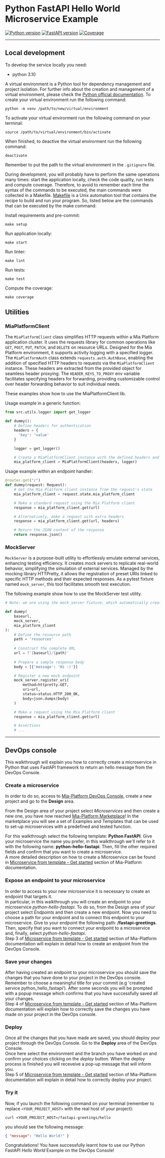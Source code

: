 # Python FastAPI Hello World Microservice Example

[![Python
version](https://img.shields.io/badge/python-v3.10-blue)](.coverage/html/index.html)
[![FastAPI
version](https://img.shields.io/badge/fastapi-v0.100.1-blue)](.coverage/html/index.html)
[![Coverage](.badges/coverage-badge.svg)](.coverage/html/index.html)

---

## Local development

To develop the service locally you need:

- python 3.10

A virtual environment is a Python tool for dependency management and project
isolation. For further info about the creation and management of a virtual environment,
please check the [Python official documentation](https://docs.python.org/3/library/venv.html).
To create your virtual environment run the following command:

```shell
python -m venv /path/to/new/virtual/environment
```

To activate your virtual envirorment run the following command on
your terminal:

```shell
source /path/to/virtual/environment/bin/activate
```

When finished, to deactive the virtual envirorment run the following
command:

```shell
deactivate
```

Remember to put the path to the virtual environment in the `.gitignore` file.

During development, you will probably have to perform the same operations many
times: start the application locally, check the code quality, run tests and compute coverage. Therefore,
to avoid to remember each time the syntax of the commands to be executed, the
main commands were collected in a Makefile. [Makefile](https://www.gnu.org/software/make/manual/make.html) is a Unix automation tool that contains the recipe to build and run your program. So, listed below are the
commands that can be executed by the make command:

Install requirements and pre-commit:
```shell
make setup
```

Run application locally:
```shell
make start
```

Run linter:
```shell
make lint
```

Run tests:
```shell
make test
```

Compute the coverage:
```shell
make coverage
```

## Utilities

### MiaPlatformClient

The `MiaPlatformClient` class simplifies HTTP requests within a Mia Platform application cluster. It uses the requests library for common operations like `GET`, `POST`, `PUT`, `PATCH`, and `DELETE` on resource URLs. Designed for the Mia Platform environment, it supports activity logging with a specified logger. The `MiaPlatformAuth` class extends `requests.auth.AuthBase`, enabling the addition of specified HTTP headers to requests via the `MiaPlatformClient` instance. These headers are extracted from the provided object for seamless header proxying. The `HEADER_KEYS_TO_PROXY` env variable facilitates specifying headers for forwarding, providing customizable control over header forwarding behavior to suit individual needs.

These examples show how to use the MiaPlatformClient lib.

Usage example in a generic function:

```python
from src.utils.logger import get_logger

def dummy():
    # Define headers for authentication
    headers = {
      'key': 'value'
    }

    logger = get_logger()

    # Create a MiaPlatformClient instance with the defined headers and imported logger
    mia_platform_client = MiaPlatformClient(headers, logger)
```

Usage example within an endpoint handler:

```python
@router.get("/")
def dummy(request: Request):
    # Get the Mia Platform client instance from the request's state
    mia_platform_client = request.state.mia_platform_client

    # Make a standard request using the Mia Platform client
    response = mia_platform_client.get(url)

    # Alternatively, make a request with extra headers
    response = mia_platform_client.get(url, headers)

    # Return the JSON content of the response
    return response.json()
```

### MockServer

`MockServer` is a purpose-built utility to effortlessly emulate external services, enhancing testing efficiency. It creates mock servers to replicate real-world behavior, simplifying the simulation of external services. Managed by the mocking library HTTPretty, it allows the registration of preset URIs linked to specific HTTP methods and their expected responses. As a pytest fixture named `mock_server`, this tool facilitates smooth test execution.

The following example show how to use the MockServer test utility.

```python
# Note: we are using the mock_server fixture, which automatically creates an instance of the MockServer class and enables/disables the server as needed

def dummy(
    baseurl,
    mock_server,
    mia_platform_client
):
    # Define the resource path
    path = 'resources'
    
    # Construct the complete URL
    url = f'{baseurl}/{path}'
    
    # Prepare a sample response body
    body = [{'message': 'Hi :)'}]

    # Register a new mock endpoint
    mock_server.register_uri(
        method=httpretty.GET,
        uri=url,
        status=status.HTTP_200_OK,
        body=json.dumps(body)
    )

    # Make a request using the Mia Platform client
    response = mia_platform_client.get(url)

    # Assertions
    # ...
```

---

## DevOps console

This walkthrough will explain you how to correctly create a microservice in Python that uses FastAPI framework to return an hello message from the DevOps Console.

### Create a microservice

In order to do so, access to [Mia-Platform DevOps Console](https://console.cloud.mia-platform.eu/login), create a new project and go to the **Design** area.

From the Design area of your project select _Microservices_ and then create a new one, you have now reached [Mia-Platform Marketplace](https://docs.mia-platform.eu/development_suite/api-console/api-design/marketplace/)!
In the marketplace you will see a set of Examples and Templates that can be used to set-up microservices with a predefined and tested function.

For this walkthrough select the following template: **Python FastAPI**.
Give your microservice the name you prefer, in this walkthrough we'll refer to it with the following name: **python-hello-fastapi**. Then, fill the other required fields and confirm that you want to create a microservice.  
A more detailed description on how to create a Microservice can be found in [Microservice from template - Get started](https://docs.mia-platform.eu/development_suite/api-console/api-design/custom_microservice_get_started/#2-service-creation) section of Mia-Platform documentation.

### Expose an endpoint to your microservice

In order to access to your new microservice it is necessary to create an endpoint that targets it.  
In particular, in this walkthrough you will create an endpoint to your microservice *python-hello-fastapi*. To do so, from the Design area of your project select _Endpoints_ and then create a new endpoint.
Now you need to choose a path for your endpoint and to connect this endpoint to your microservice. Give to your endpoint the following path: **/fastapi-greetings**. Then, specify that you want to connect your endpoint to a microservice and, finally, select *python-hello-fastapi*.  
Step 3 of [Microservice from template - Get started](https://docs.mia-platform.eu/development_suite/api-console/api-design/custom_microservice_get_started/#3-creating-the-endpoint) section of Mia-Platform documentation will explain in detail how to create an endpoint from the DevOps Console.

### Save your changes

After having created an endpoint to your microservice you should save the changes that you have done to your project in the DevOps console.  
Remember to choose a meaningful title for your commit (e.g 'created service python_hello_fastapi'). After some seconds you will be prompted with a popup message which confirms that you have successfully saved all your changes.  
Step 4 of [Microservice from template - Get started](https://docs.mia-platform.eu/development_suite/api-console/api-design/custom_microservice_get_started/#4-save-the-project) section of Mia-Platform documentation will explain how to correctly save the changes you have made on your project in the DevOps console.

### Deploy

Once all the changes that you have made are saved, you should deploy your project through the DevOps Console. Go to the **Deploy** area of the DevOps Console.  
Once here select the environment and the branch you have worked on and confirm your choices clicking on the *deploy* button. When the deploy process is finished you will receveive a pop-up message that will inform you.  
Step 5 of [Microservice from template - Get started](https://docs.mia-platform.eu/development_suite/api-console/api-design/custom_microservice_get_started/#5-deploy-the-project-through-the-api-console) section of Mia-Platform documentation will explain in detail how to correctly deploy your project.

### Try it

Now, if you launch the following command on your terminal (remember to replace `<YOUR_PROJECT_HOST>` with the real host of your project):

```shell
curl <YOUR_PROJECT_HOST>/fastapi-greetings/hello
```

you should see the following message:

```json
{ "message": "Hello World!" }
```

Congratulations! You have successfully learnt how to use our Python FastAPI _Hello World_ Example on the DevOps Console!